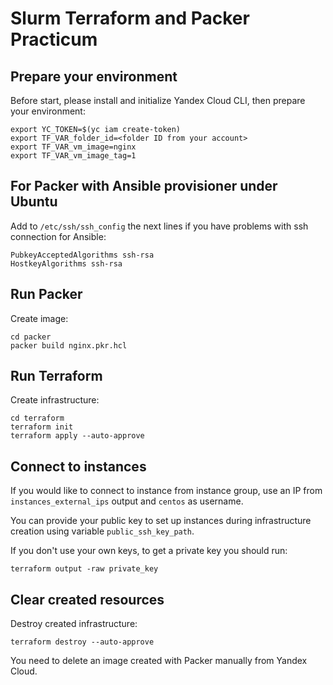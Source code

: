 # Slurm Terraform and Packer Practicum
## Prepare your environment
Before start, please install and initialize Yandex Cloud CLI, then prepare your environment:
```
export YC_TOKEN=$(yc iam create-token)
export TF_VAR_folder_id=<folder ID from your account>
export TF_VAR_vm_image=nginx
export TF_VAR_vm_image_tag=1
```
## For Packer with Ansible provisioner under Ubuntu
Add to `/etc/ssh/ssh_config` the next lines if you have problems with ssh connection for Ansible:
```
PubkeyAcceptedAlgorithms ssh-rsa
HostkeyAlgorithms ssh-rsa
```
## Run Packer
Create image:
```
cd packer
packer build nginx.pkr.hcl
```
## Run Terraform
Create infrastructure:
```
cd terraform
terraform init
terraform apply --auto-approve
```
## Connect to instances
If you would like to connect to instance from instance group, use an IP from `instances_external_ips` output and `centos` as username.

You can provide your public key to set up instances during infrastructure creation using variable `public_ssh_key_path`.

If you don't use your own keys, to get a private key you should run:
```
terraform output -raw private_key
```
## Clear created resources
Destroy created infrastructure:
```
terraform destroy --auto-approve
```
You need to delete an image created with Packer manually from Yandex Cloud.